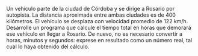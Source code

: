 Un vehículo parte de la ciudad de Córdoba y se dirige a Rosario por autopista. La distancia aproximada entre ambas ciudades es de 400 kilómetros. El vehículo se desplaza con velocidad promedio de 122 km/h. Desarrolle un programa que calcule el tiempo total en horas que demorará ese vehículo en llegar a Rosario. De nuevo, no es necesario convertir a horas, minutos y segundos: exprese en resultado como un número real, tal cual lo haya obtenido del cálculo.
